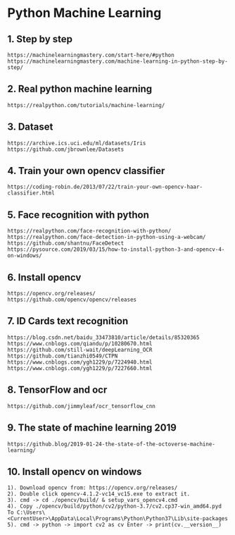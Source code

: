 # Python Machine Learning
## 1. Step by step
    https://machinelearningmastery.com/start-here/#python
    https://machinelearningmastery.com/machine-learning-in-python-step-by-step/
## 2. Real python machine learning
    https://realpython.com/tutorials/machine-learning/
## 3. Dataset
    https://archive.ics.uci.edu/ml/datasets/Iris
    https://github.com/jbrownlee/Datasets
## 4. Train your own opencv classifier
    https://coding-robin.de/2013/07/22/train-your-own-opencv-haar-classifier.html
## 5. Face recognition with python
    https://realpython.com/face-recognition-with-python/
    https://realpython.com/face-detection-in-python-using-a-webcam/
    https://github.com/shantnu/FaceDetect
    https://pysource.com/2019/03/15/how-to-install-python-3-and-opencv-4-on-windows/
## 6. Install opencv
    https://opencv.org/releases/
    https://github.com/opencv/opencv/releases
## 7. ID Cards text recognition
    https://blog.csdn.net/baidu_33473810/article/details/85320365
    https://www.cnblogs.com/qiandu/p/10280670.html
    https://github.com/still-wait/deepLearning_OCR
    https://github.com/tianzhi0549/CTPN
    https://www.cnblogs.com/ygh1229/p/7224940.html
    https://www.cnblogs.com/ygh1229/p/7227660.html
## 8. TensorFlow and ocr
    https://github.com/jimmyleaf/ocr_tensorflow_cnn
## 9. The state of machine learning 2019
    https://github.blog/2019-01-24-the-state-of-the-octoverse-machine-learning/
## 10. Install opencv on windows
    1). Download opencv from: https://opencv.org/releases/
    2). Double click opencv-4.1.2-vc14_vc15.exe to extract it.
    3). cmd -> cd ./opencv/build/ & setup_vars_opencv4.cmd
    4). Copy ./opencv/build/python/cv2/python-3.7/cv2.cp37-win_amd64.pyd To C:\Users\<CurrentUser>\AppData\Local\Programs\Python\Python37\Lib\site-packages
    5). cmd -> python -> import cv2 as cv Enter -> print(cv.__version__)